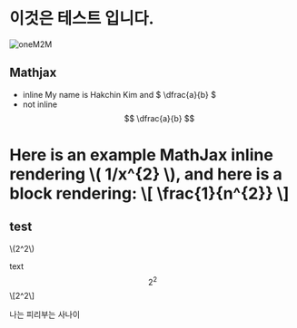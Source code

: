 # 이것은 테스트 입니다.

![oneM2M](http://img.etnews.com/ict/2013/term/image_020130329141422.jpg)


## Mathjax
  * inline
My name is Hakchin Kim and $ \dfrac{a}{b} $
  * not inline
$$ \dfrac{a}{b} $$

Here is an example MathJax inline rendering \\( 1/x^{2} \\), and here is a block rendering: 
\\[ \frac{1}{n^{2}} \\]
=======
## test

\\\(2^2\\\) 



text $$2^2$$ \\\[2^2\\\] 

나는 피리부는 사나이
